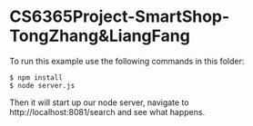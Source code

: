 CS6365Project-SmartShop-TongZhang&LiangFang
================

To run this example use the following commands in this folder:

``` shell
$ npm install
$ node server.js
```

 Then it will start up our node server, navigate to http://localhost:8081/search and see what happens.
